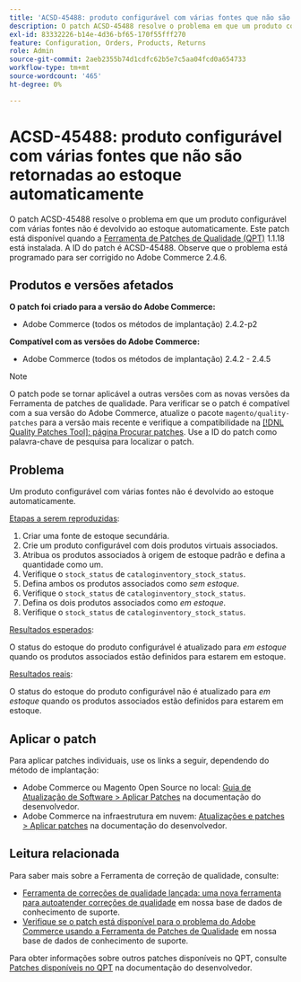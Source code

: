 ```yaml
---
title: 'ACSD-45488: produto configurável com várias fontes que não são retornadas ao estoque automaticamente'
description: O patch ACSD-45488 resolve o problema em que um produto configurável com várias fontes não é devolvido ao estoque automaticamente. Este patch está disponível quando a [Ferramenta de correções de qualidade (QPT)](/help/announcements/adobe-commerce-announcements/magento-quality-patches-released-new-tool-to-self-serve-quality-patches.md) 1.1.18 está instalada. A ID do patch é ACSD-45488. Observe que o problema está programado para ser corrigido no Adobe Commerce 2.4.6.
exl-id: 83332226-b14e-4d36-bf65-170f55fff270
feature: Configuration, Orders, Products, Returns
role: Admin
source-git-commit: 2aeb2355b74d1cdfc62b5e7c5aa04fcd0a654733
workflow-type: tm+mt
source-wordcount: '465'
ht-degree: 0%

---
```


# ACSD-45488: produto configurável com várias fontes que não são retornadas ao estoque automaticamente

O patch ACSD-45488 resolve o problema em que um produto configurável com várias fontes não é devolvido ao estoque automaticamente. Este patch está disponível quando a [Ferramenta de Patches de Qualidade (QPT)](/help/announcements/adobe-commerce-announcements/magento-quality-patches-released-new-tool-to-self-serve-quality-patches.md) 1.1.18 está instalada. A ID do patch é ACSD-45488. Observe que o problema está programado para ser corrigido no Adobe Commerce 2.4.6.

## Produtos e versões afetados

**O patch foi criado para a versão do Adobe Commerce:**

* Adobe Commerce (todos os métodos de implantação) 2.4.2-p2

**Compatível com as versões do Adobe Commerce:**

* Adobe Commerce (todos os métodos de implantação) 2.4.2 - 2.4.5

>[!NOTE]
>
>O patch pode se tornar aplicável a outras versões com as novas versões da Ferramenta de patches de qualidade. Para verificar se o patch é compatível com a sua versão do Adobe Commerce, atualize o pacote `magento/quality-patches` para a versão mais recente e verifique a compatibilidade na [[!DNL Quality Patches Tool]: página Procurar patches](https://experienceleague.adobe.com/tools/commerce-quality-patches/index.html). Use a ID do patch como palavra-chave de pesquisa para localizar o patch.

## Problema

Um produto configurável com várias fontes não é devolvido ao estoque automaticamente.

<u>Etapas a serem reproduzidas</u>:

1. Criar uma fonte de estoque secundária.
1. Crie um produto configurável com dois produtos virtuais associados.
1. Atribua os produtos associados à origem de estoque padrão e defina a quantidade como um.
1. Verifique o `stock_status` de `cataloginventory_stock_status`.
1. Defina ambos os produtos associados como *sem estoque*.
1. Verifique o `stock_status` de `cataloginventory_stock_status`.
1. Defina os dois produtos associados como *em estoque*.
1. Verifique o `stock_status` de `cataloginventory_stock_status`.

<u>Resultados esperados</u>:

O status do estoque do produto configurável é atualizado para *em estoque* quando os produtos associados estão definidos para estarem em estoque.

<u>Resultados reais</u>:

O status do estoque do produto configurável não é atualizado para *em estoque* quando os produtos associados estão definidos para estarem em estoque.

## Aplicar o patch

Para aplicar patches individuais, use os links a seguir, dependendo do método de implantação:

* Adobe Commerce ou Magento Open Source no local: [Guia de Atualização de Software > Aplicar Patches](https://experienceleague.adobe.com/en/docs/commerce-operations/tools/quality-patches-tool/usage) na documentação do desenvolvedor.
* Adobe Commerce na infraestrutura em nuvem: [Atualizações e patches > Aplicar patches](https://experienceleague.adobe.com/en/docs/commerce-cloud-service/user-guide/develop/upgrade/apply-patches) na documentação do desenvolvedor.

## Leitura relacionada

Para saber mais sobre a Ferramenta de correção de qualidade, consulte:

* [Ferramenta de correções de qualidade lançada: uma nova ferramenta para autoatender correções de qualidade](/help/announcements/adobe-commerce-announcements/magento-quality-patches-released-new-tool-to-self-serve-quality-patches.md) em nossa base de dados de conhecimento de suporte.
* [Verifique se o patch está disponível para o problema do Adobe Commerce usando a Ferramenta de Patches de Qualidade](/help/support-tools/patches-available-in-qpt-tool/check-patch-for-magento-issue-with-magento-quality-patches.md) em nossa base de dados de conhecimento de suporte.

Para obter informações sobre outros patches disponíveis no QPT, consulte [Patches disponíveis no QPT](https://experienceleague.adobe.com/tools/commerce-quality-patches/index.html) na documentação do desenvolvedor.
